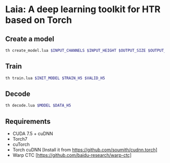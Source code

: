 # Laia: A deep learning toolkit for HTR based on Torch

## Create a model

```bash
th create_model.lua $INPUT_CHANNELS $INPUT_HEIGHT $OUTPUT_SIZE $OUTPUT_MODEL
```

## Train

```bash
th train.lua $INIT_MODEL $TRAIN_H5 $VALID_H5
```

## Decode

```bash
th decode.lua $MODEL $DATA_H5
```

## Requirements

- CUDA 7.5 + cuDNN
- Torch7
- cuTorch
- Torch cuDNN [Install it from https://github.com/soumith/cudnn.torch]
- Warp CTC [https://github.com/baidu-research/warp-ctc]
